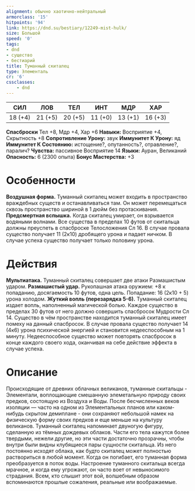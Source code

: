 ```yaml
---
alignment: обычно хаотично-нейтральный
armorclass: '15'
hitpoints: '94'
link: https://dnd.su/bestiary/12249-mist-hulk/
size: Большой
speed: '0'
tags:
- dnd
- существо
- бестиарий
title: Туманный скиталец
type: Элементаль
cr: '6'
cssclasses:
    - dnd
---
```



| СИЛ | ЛОВ | ТЕЛ | ИНТ | МДР | ХАР |
|---|---|---|---|---|---|
| 18 (+4) | 21 (+5) | 20 (+5) | 11 (+0) | 13 (+1) | 16 (+3) |
**Спасброски** Тел +8, Мдр +4, Хар +6
**Навыки:** Восприятие +4, Скрытность +8
**Сопротивление Урону:** звук
**Иммунитет К Урону:** яд
**Иммунитет К Состоянию:** истощение?, опутанность?, отравление?, паралич?
**Чувства:** пассивное Восприятие 14
**Языки:** Ауран, Великаний
**Опасность:** 6 (2300 опыта)
**Бонус Мастерства:** +3


# Особенности
**Воздушная форма.** Туманный скиталец может входить в пространство враждебных существ и останавливаться там. Он может перемещаться сквозь пространство шириной в 1 дюйм без протаскивания.
**Предсмертная вспышка.** Когда скиталец умирает, он взрывается водяными волнами. Все существа в пределах 10 футов от скитальца должны преуспеть в спасброске Телосложения Сл 16. В случае провала существо получает 11 (2к10) дробящего урона и падает ничком. В случае успеха существо получает только половину урона.


# Действия
**Мультиатака.** Туманный скиталец совершает две атаки Размашистым ударом.
**Размашистый удар.** Рукопашная атака оружием: +8 к попаданию, досягаемость 10 футов, одна цель. Попадание: 16 (2к10 + 5) урона холодом.
**Жуткий вопль (перезарядка 5-6).** Туманный скиталец издает вопль, наполненный магической болью. Каждое существо в пределах 30 футов от него должно совершить спасбросок Мудрости Сл 14. Существо в чём пространстве находится туманный скиталец имеет помеху на данный спасбросок. В случае провала существо получает 14 (4к6) урона психической энергией и становится недееспособным на 1 минуту. Недееспособное существо может повторять спасбросок в конце каждого своего хода, оканчивая на себе действие эффекта в случае успеха.


# Описание
Происходящие от древних облачных великанов, туманные скитальцы - Элементали, воплощающие смешанную элеметальную природу своих предков, состоящую из Воздуха и Воды. После бесчисленных веков изоляции — часто на одном из Элементальных планов или каком-нибудь скрытом демиплане - они сохраняют небольшой намек на физическую форму своих предков и еще меньше на культуру великанов. Туманный скиталец напоминает двуногую фигуру, сделанную из тёмных дождевых облаков. Части его тела кажутся более твердыми, нежели другие, но эти части достаточно прозрачны, чтобы внутри были видны клубящиеся пары сущности скитальца. Из него постоянно исходят облака, как будто скиталец может полностью раствориться в любой момент. Когда он погибает, его туманная форма преобразуется в поток воды. Настроение туманного скитальца всегда мрачное, и когда ему угрожают, он часто воет от невыносимого страдания. Всем, кто слышит этот вой, волшебным образом вспоминаются прошлые сожаления, реальные или воображаемые.